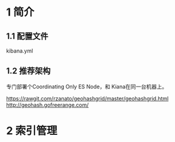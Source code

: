 # 1 简介

## 1.1 配置文件

kibana.yml

## 1.2 推荐架构

专门部署个Coordinating Only ES Node，和 Kiana在同一台机器上。

https://rawgit.com/rzanato/geohashgrid/master/geohashgrid.html
http://geohash.gofreerange.com/

# 2 索引管理

